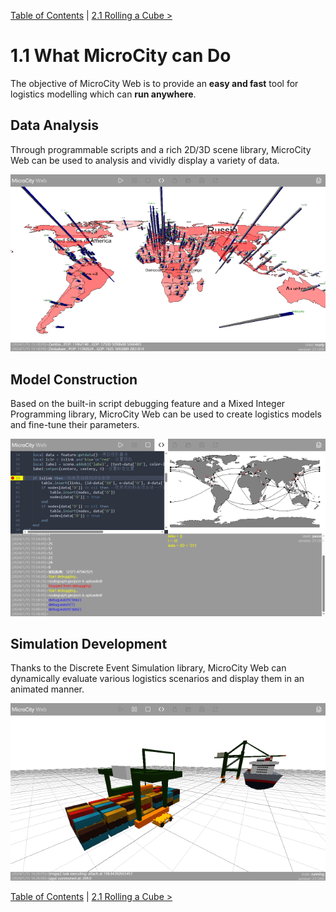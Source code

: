 [Table of Contents](readme.md) | [2.1 Rolling a Cube >](2.1_rolling_a_cube.md)

# 1.1 What MicroCity can Do
The objective of MicroCity Web is to provide an **easy and fast** tool for logistics modelling which can **run anywhere**.

## Data Analysis
Through programmable scripts and a rich 2D/3D scene library, MicroCity Web can be used to analysis and vividly display a variety of data.

![data visualization](./img/data_visulization.png)


## Model Construction
Based on the built-in script debugging feature and a Mixed Integer Programming library, MicroCity Web can be used to create logistics models and fine-tune their parameters.

![model analysis](./img/network_analysis.png)


## Simulation Development
Thanks to the Discrete Event Simulation library, MicroCity Web can dynamically evaluate various logistics scenarios and display them in an animated manner.

![terminal simulation](./img/terminal_simulation.apng)

[Table of Contents](readme.md) | [2.1 Rolling a Cube >](2.1_rolling_a_cube.md)